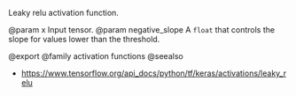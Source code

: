 Leaky relu activation function.

@param x Input tensor.
@param negative_slope A `float` that controls the slope
    for values lower than the threshold.

@export
@family activation functions
@seealso
+ <https://www.tensorflow.org/api_docs/python/tf/keras/activations/leaky_relu>
